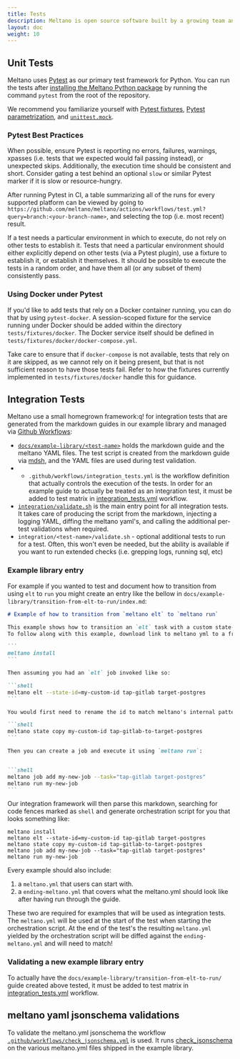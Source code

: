 ```yaml
---
title: Tests
description: Meltano is open source software built by a growing team and a community of contributors.
layout: doc
weight: 10
---
```


## Unit Tests

Meltano uses [Pytest](https://docs.pytest.org/) as our primary test framework for Python. You can run the tests after [installing the Meltano Python package](/guide/installation#install-meltano) by running the command `pytest` from the root of the repository.

We recommend you familiarize yourself with [Pytest fixtures](https://docs.pytest.org/en/latest/explanation/fixtures.html), [Pytest parametrization](https://docs.pytest.org/en/latest/how-to/parametrize.html), and [`unittest.mock`](https://docs.python.org/dev/library/unittest.mock.html).

### Pytest Best Practices

When possible, ensure Pytest is reporting no errors, failures, warnings, xpasses (i.e. tests that we expected would fail passing instead), or unexpected skips. Additionally, the execution time should be consistent and short. Consider gating a test behind an optional `slow` or similar Pytest marker if it is slow or resource-hungry.

After running Pytest in CI, a table summarizing all of the runs for every supported platform can be viewed by going to `https://github.com/meltano/meltano/actions/workflows/test.yml?query=branch:<your-branch-name>`, and selecting the top (i.e. most recent) result.

If a test needs a particular environment in which to execute, do not rely on other tests to establish it. Tests that need a particular environment should either explicitly depend on other tests (via a Pytest plugin), use a fixture to establish it, or establish it themselves. It should be possible to execute the tests in a random order, and have them all (or any subset of them) consistently pass.

### Using Docker under Pytest

If you'd like to add tests that rely on a Docker container running, you can do that by using `pytest-docker`. A session-scoped fixture for the service running under Docker should be added within the directory `tests/fixtures/docker`. The Docker service itself should be defined in `tests/fixtures/docker/docker-compose.yml`.

Take care to ensure that if `docker-compose` is not available, tests that rely on it are skipped, as we cannot rely on it being present, but that is not sufficient reason to have those tests fail. Refer to how the fixtures currently implemented in `tests/fixtures/docker` handle this for guidance.

## Integration Tests

Meltano use a small homegrown framework:q! for integration tests that are generated from the markdown guides in our example library and managed via [Github Workflows](https://docs.github.com/en/actions/workflows/):

- [`docs/example-library/<test-name>`](https://github.com/meltano/meltano/tree/main/docs/example-library) holds the markdown guide and the meltano YAML files. The test script is created from the markdown guide via [mdsh](https://github.com/bashup/mdsh),
and the YAML files are used during test validation.
- - `.github/workflows/integration_tests.yml` is the workflow definition that actually controls the execution of the tests. In order for an example guide to actually be treated as an integration test, it must be added to test matrix in [integration_tests.yml](https://github.com/meltano/meltano/tree/main/.github/workflows) workflow.
- [`integration/validate.sh`](https://github.com/meltano/meltano/tree/main/integration/validate.sh) is the main entry point for all integration tests. It takes care of producing the script from the markdown, injecting a logging YAML, diffing the meltano yaml's, and calling the additional per-test validations when required.
- `integration/<test-name>/validate.sh` - optional additional tests to run for a test. Often, this won't even be needed, but the ability is available if you want to run extended checks (i.e. grepping logs, running sql, etc)

### Example library entry

For example if you wanted to test and document how to transition from using `elt` to `run` you might create an entry like
the bellow in `docs/example-library/transition-from-elt-to-run/index.md`:

````markdown
# Example of how to transition from `meltano elt` to `meltano run`

This example shows how to transition an `elt` task with a custom state-id to a `job` executed via `run`.
To follow along with this example, download link to meltano yml to a fresh project and run:

```
meltano install
```

Then assuming you had an `elt` job invoked like so:

```shell
meltano elt --state-id=my-custom-id tap-gitlab target-postgres
```

You would first need to rename the id to match meltano's internal pattern:

```shell
meltano state copy my-custom-id tap-gitlab-to-target-postgres
```

Then you can create a job and execute it using `meltano run`:


```shell
meltano job add my-new-job --task="tap-gitlab target-postgres"
meltano run my-new-job
```
````

Our integration framework will then parse this markdown, searching for code fences marked as `shell` and generate orchestration script for you that looks something like:

```shell
meltano install
meltano elt --state-id=my-custom-id tap-gitlab target-postgres
meltano state copy my-custom-id tap-gitlab-to-target-postgres
meltano job add my-new-job --task="tap-gitlab target-postgres"
meltano run my-new-job
```

Every example should also include:

1. a `meltano.yml` that users can start with.
2. a `ending-meltano.yml` that covers what the meltano.yml should look like after having run through the guide.

These two are required for examples that will be used as integration tests. The `meltano.yml` will be used at the start
of the test when starting the orchestration script. At the end of the test's the resulting `meltano.yml` yielded by the orchestration script will be diffed against the `ending-meltano.yml` and will need to match!

### Validating a new example library entry

To actually have the `docs/example-library/transition-from-elt-to-run/` guide created above tested, it must be added to test matrix in [integration_tests.yml](https://github.com/meltano/meltano/tree/main/.github/workflows) workflow.

## meltano yaml jsonschema validations

To validate the meltano.yml jsonschema the workflow [`.github/workflows/check_jsonschema.yml`](https://github.com/meltano/meltano/blob/main/.github/workflows/check_jsonschema.yml) is used. It runs [check_jsonschema](https://github.com/python-jsonschema/check-jsonschema) on the various meltano.yml files shipped in the example library.
